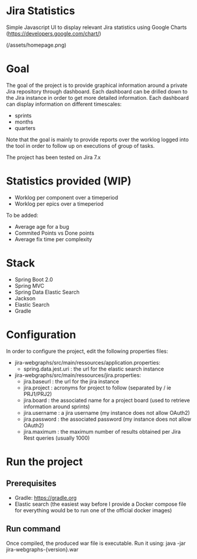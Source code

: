 # Jira Statistics

Simple Javascript UI to display relevant Jira statistics using Google Charts (https://developers.google.com/chart/)

(/assets/homepage.png)

# Goal

The goal of the project is to provide graphical information around a private Jira repository through dashboard.
Each dashboard can be drilled down to the Jira instance in order to get more detailed information.
Each dashboard can display information on different timescales:
* sprints
* months
* quarters

Note that the goal is mainly to provide reports over the worklog logged into the tool in order to follow up on executions of group of tasks.

The project has been tested on Jira 7.x

# Statistics provided (WIP)

* Worklog per component over a timeperiod
* Worklog per epics over a timeperiod

To be added:
* Average age for a bug
* Commited Points vs Done points
* Average fix time per complexity


# Stack

* Spring Boot 2.0
* Spring MVC
* Spring Data Elastic Search 
* Jackson
* Elastic Search
* Gradle

# Configuration

In order to configure the project, edit the following properties files:
* jira-webgraphs/src/main/ressources/application.properties:
  * spring.data.jest.uri : the url for the elastic search instance
* jira-webgraphs/src/main/ressources/jira.properties:
  * jira.baseurl : the url for the jira instance
  * jira.project : acronyms for project to follow (separated by / ie PRJ1/PRJ2)
  * jira.board : the associated name for a project board (used to retrieve information around sprints)
  * jira.username : a jira username (my instance does not allow OAuth2)
  * jira.password : the associated password (my instance does not allow OAuth2)
  * jira.maximum : the maximum number of results obtained per Jira Rest queries (usually 1000)
  
# Run the project
## Prerequisites

* Gradle: https://gradle.org
* Elastic search (the easiest way before I provide a Docker compose file for everything would be to run one of the official docker images)

## Run command

Once compiled, the produced war file is executable. Run it using: 
java -jar jira-webgraphs-{version}.war 
  
